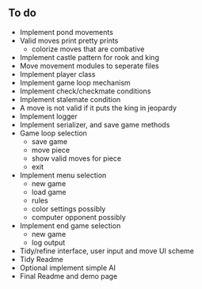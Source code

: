 ## To do
* Implement pond movements
* Valid moves print pretty prints
  * colorize moves that are combative
* Implement castle pattern for rook and king
* Move movement modules to seperate files
* Implement player class
* Implement game loop mechanism
* Implement check/checkmate conditions
* Implement stalemate condition
* A move is not valid if it puts the king in jeopardy
* Implement logger
* Implement serializer, and save game methods
* Game loop selection
  * save game
  * move piece
  * show valid moves for piece
  * exit
* Implement menu selection
  * new game
  * load game
  * rules
  * color settings possibly
  * computer opponent possibly
* Implement end game selection
  * new game
  * log output
* Tidy/refine interface, user input and move UI scheme
* Tidy Readme
* Optional implement simple AI
* Final Readme and demo page